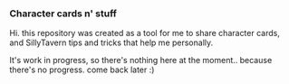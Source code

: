 ### Character cards n' stuff
Hi. this repository was created as a tool for me to share character cards, and SillyTavern tips and tricks that help me personally.

It's work in progress, so there's nothing here at the moment.. because there's no progress. come back later :)
